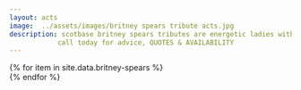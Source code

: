 ```yaml
---
layout: acts
image:  ../assets/images/britney spears tribute acts.jpg
description: scotbase britney spears tributes are energetic ladies with fabulous vocals, choreographed dance routines and stunning costumes.American Top Pop Princess Britney Spears is well represented at scotbase. choose from our talented britney tributes and your event will sizzle. <hr>
            call today for advice, QUOTES & AVAILABILITY
---
```


<div class="row mt-4 mb-4">
  {% for item in site.data.britney-spears %}
    <div class="col-md-4 mb-5 mt-5">
      <div class="card border-0 shadow h-100">
        <a href="/acts/{{ item.title | slugify }}">
          <img class="card-img-top" src="{{ item.image_src }}" alt="" />
        </a>
         <!-- <div class="card-body">
          <p class="card-text">{{ item.description }}</p>
        </div> -->
      </div>
    </div>
  {% endfor %}
</div>